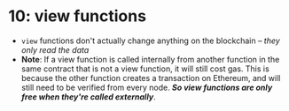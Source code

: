 # 10: view functions

- `view` functions don't actually change anything on the blockchain – *they only read the data*
- **Note**: If a view function is called internally from another function in the same contract that is not a view function, it will still cost gas. This is because the other function creates a transaction on Ethereum, and will still need to be verified from every node. ***So view functions are only free when they're called externally***.